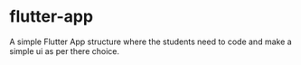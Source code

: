 # flutter-app
A simple Flutter App structure where the students need to code and make a simple ui as per there choice.
